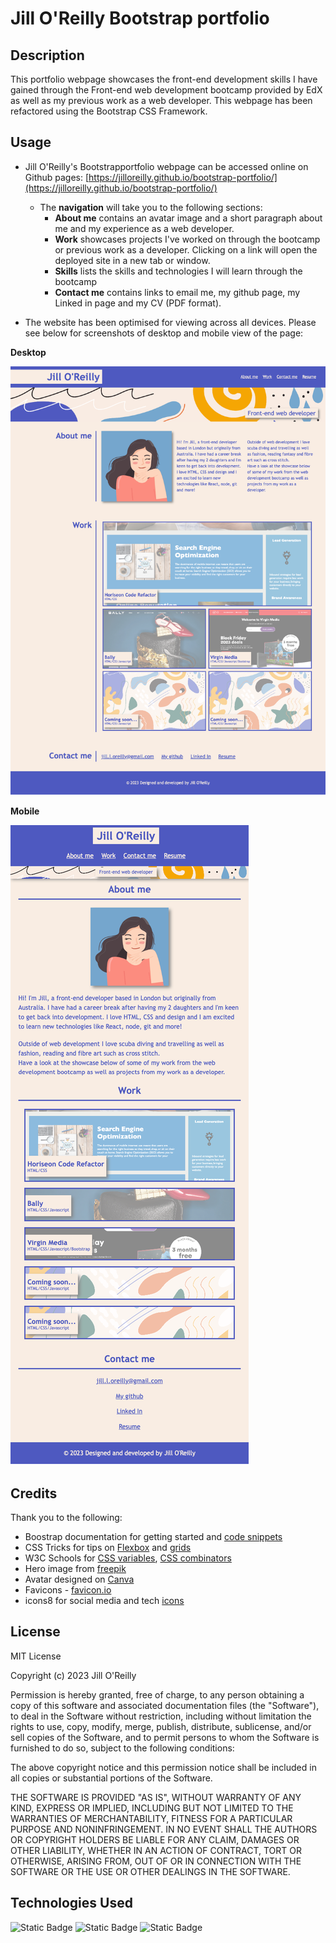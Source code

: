 # Jill O'Reilly Bootstrap portfolio

## Description

This portfolio webpage showcases the front-end development skills I have gained through the Front-end web development bootcamp provided by EdX as well as my previous work as a web developer. This webpage has been refactored using the Bootstrap CSS Framework.


## Usage

- Jill O'Reilly's Bootstrapportfolio webpage can be accessed online on Github pages: [https://jilloreilly.github.io/bootstrap-portfolio/](https://jilloreilly.github.io/bootstrap-portfolio/)
    - The __navigation__ will take you to the following sections:
        - **About me** contains an avatar image and a short paragraph about me and my experience as a web developer.
        - **Work** showcases projects I've worked on through the bootcamp or previous work as a developer. Clicking on a link will open the deployed site in a new tab or window.
        - **Skills** lists the skills and technologies I will learn through the bootcamp
        - **Contact me** contains links to email me, my github page, my Linked in page and my CV (PDF format).

- The website has been optimised for viewing across all devices. Please see below for screenshots of desktop and mobile view of the page: 

**Desktop**

![Jill O'Reilly's bootstrap portfolio webpage includes a navigation bar, a header image, "About me" section, "Work" section with text, images and links to deployed websites, a "Skills section" and a "Contact me" section with multiple ways to get in touch.](assets/images/screenshot-desktop.png)

**Mobile**

![Jill O'Reilly's bootstrap portfolio webpage includes a navigation bar, a header image, "About me" section, "Work" section with text, images and links to deployed websites, a "Skills section" and a "Contact me" section with multiple ways to get in touch.](assets/images/screenshot-mobile.png)


## Credits

Thank you to the following: 

- Boostrap documentation for getting started and [code snippets](https://getbootstrap.com/docs/5.3/getting-started/introduction/)
- CSS Tricks for tips on [Flexbox](https://css-tricks.com/snippets/css/a-guide-to-flexbox/) and [grids](https://css-tricks.com/snippets/css/complete-guide-grid/)
- W3C Schools for [CSS variables](https://www.w3schools.com/css/css3_variables.asp), [CSS combinators](https://www.w3schools.com/css/css_combinators.asp)
- Hero image from [freepik](https://www.freepik.com/free-vector/hand-drawn-abstract-organic-shapes-background_6674913.htm#from_view=detail_alsolike#position=10)
- Avatar designed on [Canva](https://www.canva.com/)
- Favicons - [favicon.io](https://favicon.io/favicon-converter/)
- icons8 for social media and tech [icons](https://icons8.com/) 

## License

MIT License

Copyright (c) 2023 Jill O'Reilly

Permission is hereby granted, free of charge, to any person obtaining a copy
of this software and associated documentation files (the "Software"), to deal
in the Software without restriction, including without limitation the rights
to use, copy, modify, merge, publish, distribute, sublicense, and/or sell
copies of the Software, and to permit persons to whom the Software is
furnished to do so, subject to the following conditions:

The above copyright notice and this permission notice shall be included in all
copies or substantial portions of the Software.

THE SOFTWARE IS PROVIDED "AS IS", WITHOUT WARRANTY OF ANY KIND, EXPRESS OR
IMPLIED, INCLUDING BUT NOT LIMITED TO THE WARRANTIES OF MERCHANTABILITY,
FITNESS FOR A PARTICULAR PURPOSE AND NONINFRINGEMENT. IN NO EVENT SHALL THE
AUTHORS OR COPYRIGHT HOLDERS BE LIABLE FOR ANY CLAIM, DAMAGES OR OTHER
LIABILITY, WHETHER IN AN ACTION OF CONTRACT, TORT OR OTHERWISE, ARISING FROM,
OUT OF OR IN CONNECTION WITH THE SOFTWARE OR THE USE OR OTHER DEALINGS IN THE
SOFTWARE.

## Technologies Used

![Static Badge](https://img.shields.io/badge/HTML5-orange)
![Static Badge](https://img.shields.io/badge/CSS3-blue)
![Static Badge](https://img.shields.io/badge/Bootstrap-purple)



